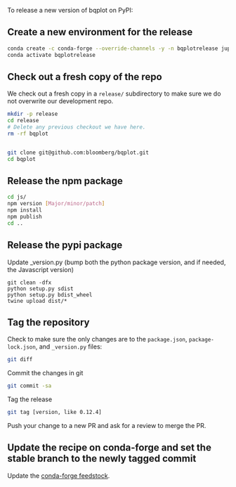 To release a new version of bqplot on PyPI:

## Create a new environment for the release

```sh
conda create -c conda-forge --override-channels -y -n bqplotrelease jupyterlab nodejs twine ipywidgets pip jupyter_packaging
conda activate bqplotrelease
```

## Check out a fresh copy of the repo

We check out a fresh copy in a `release/` subdirectory to make sure we do not
overwrite our development repo.

```sh
mkdir -p release
cd release
# Delete any previous checkout we have here.
rm -rf bqplot


git clone git@github.com:bloomberg/bqplot.git
cd bqplot
```

## Release the npm package

```sh
cd js/
npm version [Major/minor/patch]
npm install
npm publish
cd ..
```

## Release the pypi package

Update _version.py (bump both the python package version, and if needed, the Javascript version)

```
git clean -dfx
python setup.py sdist
python setup.py bdist_wheel
twine upload dist/*
```

## Tag the repository

Check to make sure the only changes are to the `package.json`, `package-lock.json`, and `_version.py` files:

```sh
git diff
```

Commit the changes in git

```sh
git commit -sa
```

Tag the release

```sh
git tag [version, like 0.12.4]
```

Push your change to a new PR and ask for a review to merge the PR.

## Update the recipe on conda-forge and set the stable branch to the newly tagged commit

Update the [conda-forge feedstock](https://github.com/conda-forge/bqplot-feedstock/).

